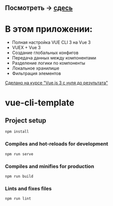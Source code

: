 ## Посмотреть -> [сдесь](https://notes-rr7j.onrender.com)
# В этом приложении:
- Полная настройка VUE CLI 3 на Vue 3
- VUEX + Vue 3
- Создание глобальных конфигов
- Передача данных между компонентами
- Разделение логики по компоненты
- Локальное хранилише
- Фильтрация элементов

[Cделано на курсе "Vue.js 3 c нуля до результата"](https://tocode.ru/courses/vuejs-3-s-nulya-do-rezultata/)

# vue-cli-template

## Project setup
```
npm install
```

### Compiles and hot-reloads for development
```
npm run serve
```

### Compiles and minifies for production
```
npm run build
```

### Lints and fixes files
```
npm run lint
```

